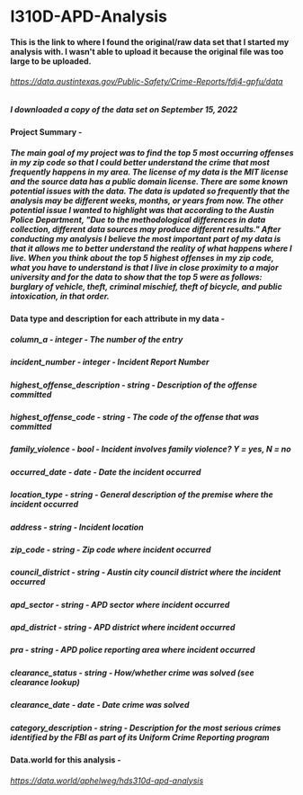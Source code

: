# I310D-APD-Analysis

#### This is the link to where I found the original/raw data set that I started my analysis with. I wasn't able to upload it because the original file was too large to be uploaded.
###### https://data.austintexas.gov/Public-Safety/Crime-Reports/fdj4-gpfu/data

##### I downloaded a copy of the data set on September 15, 2022

#### Project Summary - 
##### The main goal of my project was to find the top 5 most occurring offenses in my zip code so that I could better understand the crime that most frequently happens in my area. The license of my data is the MIT license and the source data has a public domain license. There are some known potential issues with the data. The data is updated so frequently that the analysis may be different weeks, months, or years from now. The other potential issue I wanted to highlight was that according to the Austin Police Department, "Due to the methodological differences in data collection, different data sources may produce different results." After conducting my analysis I believe the most important part of my data is that it allows me to better understand the reality of what happens where I live. When you think about the top 5 highest offenses in my zip code, what you have to understand is that I live in close proximity to a major university and for the data to show that the top 5 were as follows: burglary of vehicle, theft, criminal mischief, theft of bicycle, and public intoxication, in that order.

#### Data type and description for each attribute in my data -

##### column_a          -                integer   -    The number of the entry
##### incident_number         -          integer   -    Incident Report Number
##### highest_offense_description   -    string    -    Description of the offense committed
##### highest_offense_code      -        string   -    The code of the offense that was committed
##### family_violence         -          bool      -    Incident involves family violence? Y = yes, N = no
##### occurred_date           -          date     -     Date the incident occurred
##### location_type           -          string    -    General description of the premise where the incident occurred
##### address            -               string   -     Incident location
##### zip_code             -             string   -    Zip code where incident occurred
##### council_district        -          string   -    Austin city council district where the incident occurred
##### apd_sector           -             string    -    APD sector where incident occurred
##### apd_district         -             string    -    APD district where incident occurred
##### pra               -                string   -    APD police reporting area where incident occurred
##### clearance_status        -          string    -    How/whether crime was solved (see clearance lookup)
##### clearance_date          -          date    -      Date crime was solved
##### category_description      -        string    -    Description for the most serious crimes identified by the FBI as part of its Uniform Crime Reporting program

#### Data.world for this analysis -
###### https://data.world/aphelweg/hds310d-apd-analysis
